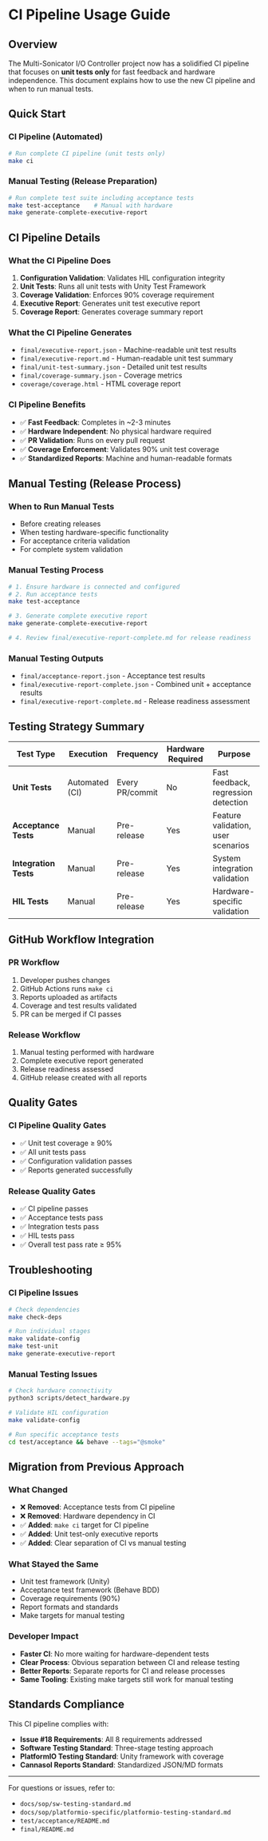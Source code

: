 # CI Pipeline Usage Guide

## Overview

The Multi-Sonicator I/O Controller project now has a solidified CI pipeline that focuses on **unit tests only** for fast feedback and hardware independence. This document explains how to use the new CI pipeline and when to run manual tests.

## Quick Start

### CI Pipeline (Automated)
```bash
# Run complete CI pipeline (unit tests only)
make ci
```

### Manual Testing (Release Preparation)
```bash
# Run complete test suite including acceptance tests
make test-acceptance    # Manual with hardware
make generate-complete-executive-report
```

## CI Pipeline Details

### What the CI Pipeline Does
1. **Configuration Validation**: Validates HIL configuration integrity
2. **Unit Tests**: Runs all unit tests with Unity Test Framework
3. **Coverage Validation**: Enforces 90% coverage requirement
4. **Executive Report**: Generates unit test executive report
5. **Coverage Report**: Generates coverage summary report

### What the CI Pipeline Generates
- `final/executive-report.json` - Machine-readable unit test results
- `final/executive-report.md` - Human-readable unit test summary
- `final/unit-test-summary.json` - Detailed unit test results
- `final/coverage-summary.json` - Coverage metrics
- `coverage/coverage.html` - HTML coverage report

### CI Pipeline Benefits
- ✅ **Fast Feedback**: Completes in ~2-3 minutes
- ✅ **Hardware Independent**: No physical hardware required
- ✅ **PR Validation**: Runs on every pull request
- ✅ **Coverage Enforcement**: Validates 90% unit test coverage
- ✅ **Standardized Reports**: Machine and human-readable formats

## Manual Testing (Release Process)

### When to Run Manual Tests
- Before creating releases
- When testing hardware-specific functionality
- For acceptance criteria validation
- For complete system validation

### Manual Testing Process
```bash
# 1. Ensure hardware is connected and configured
# 2. Run acceptance tests
make test-acceptance

# 3. Generate complete executive report
make generate-complete-executive-report

# 4. Review final/executive-report-complete.md for release readiness
```

### Manual Testing Outputs
- `final/acceptance-report.json` - Acceptance test results
- `final/executive-report-complete.json` - Combined unit + acceptance results
- `final/executive-report-complete.md` - Release readiness assessment

## Testing Strategy Summary

| Test Type | Execution | Frequency | Hardware Required | Purpose |
|-----------|-----------|-----------|------------------|---------|
| **Unit Tests** | Automated (CI) | Every PR/commit | No | Fast feedback, regression detection |
| **Acceptance Tests** | Manual | Pre-release | Yes | Feature validation, user scenarios |
| **Integration Tests** | Manual | Pre-release | Yes | System integration validation |
| **HIL Tests** | Manual | Pre-release | Yes | Hardware-specific validation |

## GitHub Workflow Integration

### PR Workflow
1. Developer pushes changes
2. GitHub Actions runs `make ci`
3. Reports uploaded as artifacts
4. Coverage and test results validated
5. PR can be merged if CI passes

### Release Workflow
1. Manual testing performed with hardware
2. Complete executive report generated
3. Release readiness assessed
4. GitHub release created with all reports

## Quality Gates

### CI Pipeline Quality Gates
- ✅ Unit test coverage ≥ 90%
- ✅ All unit tests pass
- ✅ Configuration validation passes
- ✅ Reports generated successfully

### Release Quality Gates
- ✅ CI pipeline passes
- ✅ Acceptance tests pass
- ✅ Integration tests pass
- ✅ HIL tests pass
- ✅ Overall test pass rate ≥ 95%

## Troubleshooting

### CI Pipeline Issues
```bash
# Check dependencies
make check-deps

# Run individual stages
make validate-config
make test-unit
make generate-executive-report
```

### Manual Testing Issues
```bash
# Check hardware connectivity
python3 scripts/detect_hardware.py

# Validate HIL configuration
make validate-config

# Run specific acceptance tests
cd test/acceptance && behave --tags="@smoke"
```

## Migration from Previous Approach

### What Changed
- ❌ **Removed**: Acceptance tests from CI pipeline
- ❌ **Removed**: Hardware dependency in CI
- ✅ **Added**: `make ci` target for CI pipeline
- ✅ **Added**: Unit test-only executive reports
- ✅ **Added**: Clear separation of CI vs manual testing

### What Stayed the Same
- Unit test framework (Unity)
- Acceptance test framework (Behave BDD)
- Coverage requirements (90%)
- Report formats and standards
- Make targets for manual testing

### Developer Impact
- **Faster CI**: No more waiting for hardware-dependent tests
- **Clear Process**: Obvious separation between CI and release testing
- **Better Reports**: Separate reports for CI and release processes
- **Same Tooling**: Existing make targets still work for manual testing

## Standards Compliance

This CI pipeline complies with:
- **Issue #18 Requirements**: All 8 requirements addressed
- **Software Testing Standard**: Three-stage testing approach
- **PlatformIO Testing Standard**: Unity framework with coverage
- **Cannasol Reports Standard**: Standardized JSON/MD formats

---

For questions or issues, refer to:
- `docs/sop/sw-testing-standard.md`
- `docs/sop/platformio-specific/platformio-testing-standard.md`
- `test/acceptance/README.md`
- `final/README.md`